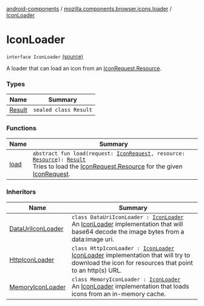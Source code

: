[android-components](../../index.md) / [mozilla.components.browser.icons.loader](../index.md) / [IconLoader](./index.md)

# IconLoader

`interface IconLoader` [(source)](https://github.com/mozilla-mobile/android-components/blob/master/components/browser/icons/src/main/java/mozilla/components/browser/icons/loader/IconLoader.kt#L14)

A loader that can load an icon from an [IconRequest.Resource](../../mozilla.components.browser.icons/-icon-request/-resource/index.md).

### Types

| Name | Summary |
|---|---|
| [Result](-result/index.md) | `sealed class Result` |

### Functions

| Name | Summary |
|---|---|
| [load](load.md) | `abstract fun load(request: `[`IconRequest`](../../mozilla.components.browser.icons/-icon-request/index.md)`, resource: `[`Resource`](../../mozilla.components.browser.icons/-icon-request/-resource/index.md)`): `[`Result`](-result/index.md)<br>Tries to load the [IconRequest.Resource](../../mozilla.components.browser.icons/-icon-request/-resource/index.md) for the given [IconRequest](../../mozilla.components.browser.icons/-icon-request/index.md). |

### Inheritors

| Name | Summary |
|---|---|
| [DataUriIconLoader](../-data-uri-icon-loader/index.md) | `class DataUriIconLoader : `[`IconLoader`](./index.md)<br>An [IconLoader](./index.md) implementation that will base64 decode the image bytes from a data:image uri. |
| [HttpIconLoader](../-http-icon-loader/index.md) | `class HttpIconLoader : `[`IconLoader`](./index.md)<br>[IconLoader](./index.md) implementation that will try to download the icon for resources that point to an http(s) URL. |
| [MemoryIconLoader](../-memory-icon-loader/index.md) | `class MemoryIconLoader : `[`IconLoader`](./index.md)<br>An [IconLoader](./index.md) implementation that loads icons from an in-memory cache. |
